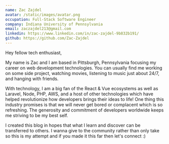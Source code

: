 ```yaml
---
name: Zac Zajdel
avatar: /static/images/avatar.png
occupation: Full-Stack Software Engineer
company: Indiana University of Pennsylvania
email: zaczajdel213@gmail.com
linkedin: https://www.linkedin.com/in/zac-zajdel-9b832b191/
github: https://github.com/Zac-Zajdel
---
```


Hey fellow tech enthusiast,

My name is Zac and I am based in Pittsburgh, Pennsylvania focusing my career on web development technologies.
You can usually find me working on some side project, watching movies, listening to music just about 24/7, and hanging with friends.

With technology, I am a big fan of the React & Vue ecosystems as well as Laravel, Node, PHP, AWS, and a host of other technologies
which have helped revolutionize how developers brings their ideas to life!
One thing this industry promises is that we will never get bored or complacent which is so refreshing.
The generosity and commitment of developers worldwide keeps me striving to be my best self.

I created this blog in hopes that what I learn and discover can be transferred to others.
I wanna give to the community rather than only take so this is my attempt and if you made it this far then let's connect :)
